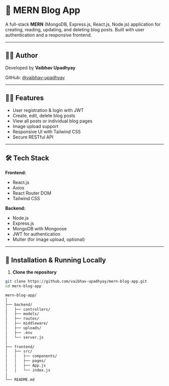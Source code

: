 # 📘 MERN Blog App

A full-stack **MERN** (MongoDB, Express.js, React.js, Node.js) application for creating, reading, updating, and deleting blog posts. Built with user authentication and a responsive frontend.

---

## 👨‍💻 Author

Developed by **Vaibhav Upadhyay**

GitHub: [@vaibhav-upadhyay](https://github.com/vaibhav-upadhyay)

---

## 🧑‍💻 Features

- User registration & login with JWT
- Create, edit, delete blog posts
- View all posts or individual blog pages
- Image upload support
- Responsive UI with Tailwind CSS
- Secure RESTful API

---

## 🛠️ Tech Stack

**Frontend:**
- React.js
- Axios
- React Router DOM
- Tailwind CSS

**Backend:**
- Node.js
- Express.js
- MongoDB with Mongoose
- JWT for authentication
- Multer (for image upload, optional)

---

## 🚀 Installation & Running Locally

1. **Clone the repository**

```bash
git clone https://github.com/vaibhav-upadhyay/mern-blog-app.git
cd mern-blog-app

mern-blog-app/
│
├── backend/
│   ├── controllers/
│   ├── models/
│   ├── routes/
│   ├── middleware/
│   ├── uploads/
│   ├── .env
│   └── server.js
│
├── frontend/
│   ├── src/
│   │   ├── components/
│   │   ├── pages/
│   │   ├── App.js
│   │   └── index.js
│
└── README.md
